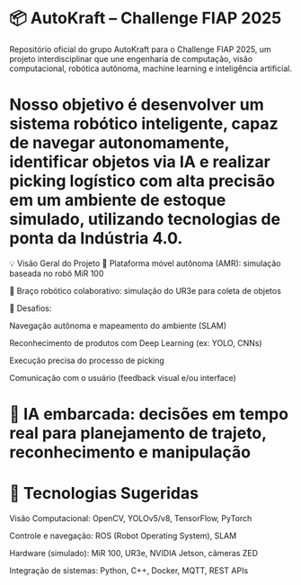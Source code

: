 # 📦 AutoKraft – Challenge FIAP 2025
Repositório oficial do grupo AutoKraft para o Challenge FIAP 2025, um projeto interdisciplinar que une engenharia de computação, visão computacional, robótica autônoma, machine learning e inteligência artificial.

# Nosso objetivo é desenvolver um sistema robótico inteligente, capaz de navegar autonomamente, identificar objetos via IA e realizar picking logístico com alta precisão em um ambiente de estoque simulado, utilizando tecnologias de ponta da Indústria 4.0.

💡 Visão Geral do Projeto
🚗 Plataforma móvel autônoma (AMR): simulação baseada no robô MiR 100

🤖 Braço robótico colaborativo: simulação do UR3e para coleta de objetos

🎯 Desafios:

Navegação autônoma e mapeamento do ambiente (SLAM)

Reconhecimento de produtos com Deep Learning (ex: YOLO, CNNs)

Execução precisa do processo de picking

Comunicação com o usuário (feedback visual e/ou interface)

# 🧠 IA embarcada: decisões em tempo real para planejamento de trajeto, reconhecimento e manipulação

# 🔧 Tecnologias Sugeridas
Visão Computacional: OpenCV, YOLOv5/v8, TensorFlow, PyTorch

Controle e navegação: ROS (Robot Operating System), SLAM

Hardware (simulado): MiR 100, UR3e, NVIDIA Jetson, câmeras ZED

Integração de sistemas: Python, C++, Docker, MQTT, REST APIs
